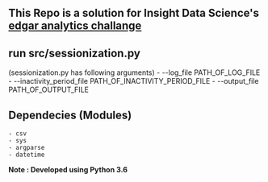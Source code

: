 ## This Repo is a solution for Insight Data Science's [edgar analytics challange](https://github.com/InsightDataScience/edgar-analytics)


## run src/sessionization.py 

(sessionization.py has following arguments)
	- --log_file PATH_OF_LOG_FILE 
    - --inactivity_period_file  PATH_OF_INACTIVITY_PERIOD_FILE
    - --output_file  PATH_OF_OUTPUT_FILE

## Dependecies (Modules)
	- csv
	- sys
	- argparse
	- datetime

**Note : Developed using Python 3.6**
